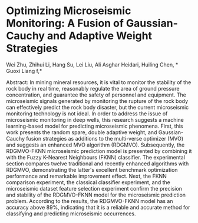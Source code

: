 # Optimizing Microseismic Monitoring: A Fusion of Gaussian-Cauchy and Adaptive Weight Strategies

Wei Zhu, Zhihui Li, Hang Su, Lei Liu, Ali Asghar Heidari, Huiling Chen, * Guoxi Liang f,*

Abstract: In mining mineral resources, it is vital to monitor the stability of the rock body in real time, reasonably regulate the area of ground pressure concentration, and guarantee the safety of personnel and equipment. The microseismic signals generated by monitoring the rupture of the rock body can effectively predict the rock body disaster, but the current microseismic monitoring technology is not ideal. In order to address the issue of microseismic monitoring in deep wells, this research suggests a machine learning-based model for predicting microseismic phenomena. First, this work presents the random spare, double adaptive weight, and Gaussian-Cauchy fusion strategies as additions to the multi-verse optimizer (MVO) and suggests an enhanced MVO algorithm (RDGMVO). Subsequently, the RDGMVO-FKNN microseismic prediction model is presented by combining it with the Fuzzy K-Nearest Neighbours (FKNN) classifier. The experimental section compares twelve traditional and recently enhanced algorithms with RDGMVO, demonstrating the latter's excellent benchmark optimization performance and remarkable improvement effect. Next, the FKNN comparison experiment, the classical classifier experiment, and the microseismic dataset feature selection experiment confirm the precision and stability of the RDGMVO-FKNN model for the microseismic prediction problem. According to the results, the RDGMVO-FKNN model has an accuracy above 89%, indicating that it is a reliable and accurate method for classifying and predicting microseismic occurrences.
